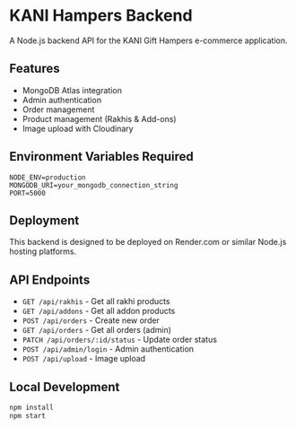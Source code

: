 # KANI Hampers Backend

A Node.js backend API for the KANI Gift Hampers e-commerce application.

## Features

- MongoDB Atlas integration
- Admin authentication
- Order management
- Product management (Rakhis & Add-ons)
- Image upload with Cloudinary

## Environment Variables Required

```
NODE_ENV=production
MONGODB_URI=your_mongodb_connection_string
PORT=5000
```

## Deployment

This backend is designed to be deployed on Render.com or similar Node.js hosting platforms.

## API Endpoints

- `GET /api/rakhis` - Get all rakhi products
- `GET /api/addons` - Get all addon products
- `POST /api/orders` - Create new order
- `GET /api/orders` - Get all orders (admin)
- `PATCH /api/orders/:id/status` - Update order status
- `POST /api/admin/login` - Admin authentication
- `POST /api/upload` - Image upload

## Local Development

```bash
npm install
npm start
```
